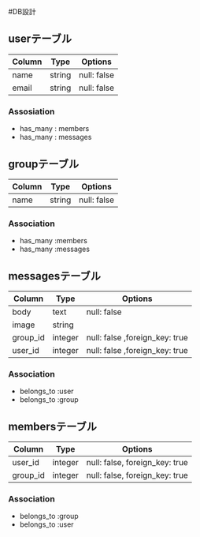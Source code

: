 #DB設計

## userテーブル

|Column|Type|Options|
|------|----|-------|
|name|string|null: false|
|email|string|null: false|

### Assosiation
- has_many : members
- has_many : messages

## groupテーブル
|Column|Type|Options|
|------|----|-------|
|name|string|null: false|

### Association
- has_many :members
- has_many :messages

## messagesテーブル
|Column|Type|Options|
|------|----|-------|
|body|text|null: false|
|image|string||
|group_id|integer|null: false ,foreign_key: true|
|user_id|integer|null: false ,foreign_key: true|

### Association
- belongs_to :user
- belongs_to :group

## membersテーブル
|Column|Type|Options|
|------|----|-------|
|user_id|integer|null: false, foreign_key: true|
|group_id|integer|null: false, foreign_key: true|

### Association
- belongs_to :group
- belongs_to :user
